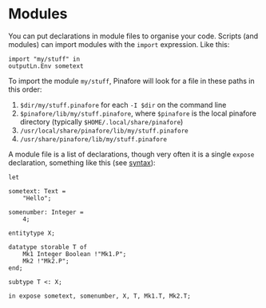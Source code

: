 # Modules

You can put declarations in module files to organise your code.
Scripts (and modules) can import modules with the `import` expression.
Like this:

```pinafore nocheck
import "my/stuff" in
outputLn.Env sometext
```

To import the module `my/stuff`, Pinafore will look for a file in these paths in this order:

1. `$dir/my/stuff.pinafore` for each `-I $dir` on the command line
2. `$pinafore/lib/my/stuff.pinafore`, where `$pinafore` is the local pinafore directory (typically `$HOME/.local/share/pinafore`)
3. `/usr/local/share/pinafore/lib/my/stuff.pinafore`
4. `/usr/share/pinafore/lib/my/stuff.pinafore`

A module file is a list of declarations, though very often it is a single `expose` declaration,
something like this (see [syntax](syntax.md)):

```pinafore decl
let

sometext: Text =
    "Hello";

somenumber: Integer =
    4;

entitytype X;

datatype storable T of
    Mk1 Integer Boolean !"Mk1.P";
    Mk2 !"Mk2.P";
end;

subtype T <: X;

in expose sometext, somenumber, X, T, Mk1.T, Mk2.T;
```
